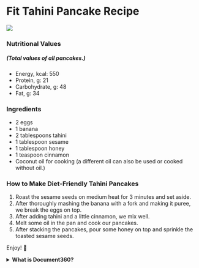 ﻿# Fit Tahini Pancake Recipe

![](https://imgur.com/JUsWx16.png) 

### Nutritional Values ​
##### (Total values ​​of all pancakes.)
- Energy, kcal: 550
- Protein, g: 21
- Carbohydrate, g: 48
- Fat, g: 34

### Ingredients
- 2 eggs
- 1 banana
- 2 tablespoons tahini
- 1 tablespoon sesame
- 1 tablespoon honey
- 1 teaspoon cinnamon
- Coconut oil for cooking (a different oil can also be used or cooked without oil.)

### How to Make Diet-Friendly Tahini Pancakes
1. Roast the sesame seeds on medium heat for 3 minutes and set aside.
2. After thoroughly mashing the banana with a fork and making it puree, we break the eggs on top.
3. After adding tahini and a little cinnamon, we mix well.
4. Melt some oil in the pan and cook our pancakes.
5. After stacking the pancakes, pour some honey on top and sprinkle the toasted sesame seeds.

Enjoy! 🙂

<details>
    <summary><strong>What is Document360?</strong></summary>
    <p>A well-structured product to create a world-class knowledge base for your customers and employees. Content producers get the power, whereas content consumers get the simplicity.</p>
    <h4>Core parts</h4>
    <ul>
        <li>Knowledge base portal</li>
        <li>Knowledge base site</li>
        <li>Knowledge base widget</li>
        <li>API documentation</li>
    </ul>
</details>
